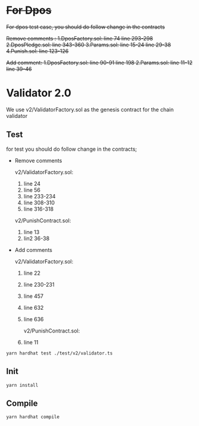 # ~~For Dpos~~
~~For dpos test case, you should do follow change in the contracts~~

~~Remove comments :
1.DposFactory.sol:
line 74
line 293-298
2.DposPledge.sol:
line 343-360
3.Params.sol:
line 15-24
line 29-38
4.Punish.sol:
line 123-126~~

~~Add comment:
1.DposFactory.sol:
line 90-91
line 198
2.Params.sol:
line 11-12
line 39-46~~


# Validator 2.0

We use v2/ValidatorFactory.sol as the genesis contract for the chain validator
## Test
for test you should do follow change in the contracts;
- Remove comments

  v2/ValidatorFactory.sol:
  1. line 24
  2. line 56
  3. line 233-234
  4. line 308-310
  5. line 316-318

  v2/PunishContract.sol:
  1. line 13
  2. lin2 36-38
- Add comments

  v2/ValidatorFactory.sol:
  1. line 22
  2. line 230-231
  3. line 457
  4. line 632
  5. line 636

     v2/PunishContract.sol:
  1. line 11
```
yarn hardhat test ./test/v2/validator.ts
```
## Init
```
yarn install
```
## Compile
```
yarn hardhat compile
```
